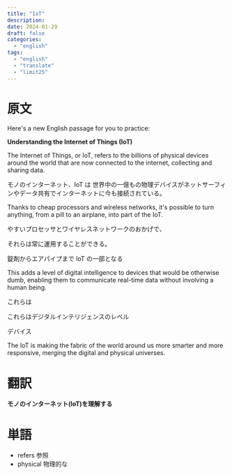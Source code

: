 ```yaml
---
title: "IoT"
description:
date: 2024-01-29
draft: false
categories:
  - "english"
tags:
  - "english"
  - "translate"
  - "limit25"
---
```


# 原文

Here's a new English passage for you to practice:

**Understanding the Internet of Things (IoT)**

The Internet of Things, or IoT,
refers to the billions of physical devices around the world that are now connected to the internet,
collecting and sharing data.

モノのインターネット、IoT は
世界中の一億もの物理デバイスがネットサーフィンやデータ共有でインターネットに今も接続されている。

Thanks to cheap processors and wireless networks,
it's possible to turn anything, from a pill to an airplane,
into part of the IoT.

やすいプロセッサとワイヤレスネットワークのおかげで、

それらは常に運用することができる。

錠剤からエアパイプまで IoT の一部となる

This adds a level of digital intelligence to devices that would be otherwise dumb,
enabling them to communicate real-time data without involving a human being.

これらは

これらはデジタルインテリジェンスのレベル

デバイス

The IoT is making the fabric of the world around us more smarter and more responsive,
merging the digital and physical universes.

# 翻訳

**モノのインターネット(IoT)を理解する**

# 単語

- refers 参照
- physical 物理的な
